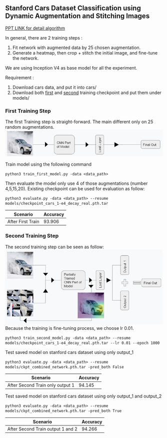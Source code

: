 ## Stanford Cars Dataset Classification using Dynamic Augmentation and Stitching Images

[PPT LINK for detail algorithm](https://docs.google.com/presentation/d/1mSd2WATNZr9X9gWaKbN3GbovtA3jijJhMFhMRHw2hf8/edit?usp=sharing)

In general, there are 2 training steps : 
1. Fit network with augmented data by 25 chosen augmentation. 
2. Generate a heatmap, then crop + stitch the initial image, and fine-tune the network. 

We are using Inception V4 as base model for all the experiment.

Requirement :
1. Download cars data, and put it into cars/
2. Download both [first](https://drive.google.com/file/d/1pOwBUhDfI1D9qXfC60X6ieJ2vdQwx8Mx/view?usp=sharing) and [second](https://drive.google.com/file/d/12DZrvDsxdKxcZyf9uQWmKFAMFU58dAV8/view?usp=sharing) training checkpoint and put them under models/

### First Training Step
The first Training step is straight-forward. The main different only on 25 random augmentations.
![Alt text](res/first_training.PNG?raw=true "First Training Step")


Train model using the following command
```
python3 train_first_model.py -data <data_path>
```

Then evaluate the model only use 4 of those augmentations (number 4,5,15,20). Existing checkpoint can be used for evaluation as follow:
```
python3 evaluate.py -data <data_path> --resume models/checkpoint_cars_1-e4_decay_real.pth.tar
```
| Scenario                                        | Accuracy      |
|-------------------------------------------------|---------------|
| After First Train                               | 93.906        |


### Second Training Step
The second training step can be seen as follow:
![Alt text](res/second_train.PNG?raw=true "Second Training Step")
Because the training is fine-tuning process, we choose lr 0.01.
```
python3 train_second_model.py -data <data_path> --resume models/checkpoint_cars_1-e4_decay_real.pth.tar --lr 0.01 --epoch 1000

```
Test saved model on stanford cars dataset using only output_1

```
python3 evaluate.py -data <data_path> --resume models/ckpt_combined_network.pth.tar -pred_both False

```
| Scenario                                        | Accuracy      |
|-------------------------------------------------|---------------|
| After Second Train only output 1                | 94.145        |

Test saved model on stanford cars dataset using only output_1 and output_2
```
python3 evaluate.py -data <data_path> --resume models/ckpt_combined_network.pth.tar -pred_both True

```
| Scenario                                        | Accuracy      |
|-------------------------------------------------|---------------|
| After Second Train output 1 and 2               | 94.266        |


